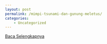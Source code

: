 ```yaml
---
layout: post
permalink: /mimpi-tsunami-dan-gunung-meletus/
categories:
    - Uncategorized
---
```


[Baca Selengkapnya](/04)